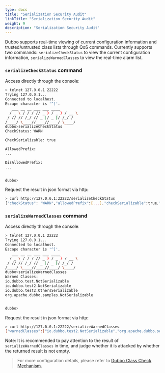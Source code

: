 ```yaml
---
type: docs
title: "Serialization Security Audit"
linkTitle: "Serialization Security Audit"
weight: 9
description: "Serialization Security Audit"
---
```


Dubbo supports real-time viewing of current configuration information and trusted/untrusted class lists through QoS commands. Currently supports two commands: `serializeCheckStatus` to view the current configuration information, `serializeWarnedClasses` to view the real-time alarm list.

### `serializeCheckStatus` command

Access directly through the console:
```bash
> telnet 127.0.0.1 22222
Trying 127.0.0.1...
Connected to localhost.
Escape character is '^]'.
   ___ __ __ ___ ___ ____
  / _ \ / / / // _ ) / _ ) / __ \
 / // // /_/ // _ |/ _ |/ /_/ /
/____/ \____//____//____/ \____/
dubbo>serializeCheckStatus
CheckStatus: WARN

CheckSerializable: true

AllowedPrefix:
...

DisAllowedPrefix:
...


dubbo>
```

Request the result in json format via http:
```bash
> curl http://127.0.0.1:22222/serializeCheckStatus
{"checkStatus": "WARN","allowedPrefix":[...],"checkSerializable":true,"disAllowedPrefix":[...]}
```

### `serializeWarnedClasses` command

Access directly through the console:
```bash
> telnet 127.0.0.1 22222
Trying 127.0.0.1...
Connected to localhost.
Escape character is '^]'.
   ___ __ __ ___ ___ ____
  / _ \ / / / // _ ) / _ ) / __ \
 / // // /_/ // _ |/ _ |/ /_/ /
/____/ \____//____//____/ \____/
dubbo>serializeWarnedClasses
Warned Classes:
io.dubbo.test.NotSerializable
io.dubbo.test2.NotSerializable
io.dubbo.test2.OthersSerializable
org.apache.dubbo.samples.NotSerializable


dubbo>
```

Request the result in json format via http:
```bash
> curl http://127.0.0.1:22222/serializeWarnedClasses
{"warnedClasses":["io.dubbo.test2.NotSerializable","org.apache.dubbo.samples.NotSerializable","io.dubbo.test.NotSerializable","io.dubbo.test2.OthersSerializable"]}
```

Note: It is recommended to pay attention to the result of `serializeWarnedClasses` in time, and judge whether it is attacked by whether the returned result is not empty.

> For more configuration details, please refer to [Dubbo Class Check Mechanism](/zh-cn/overview/mannual/java-sdk/advanced-features-and-usage/security/class-check/).
